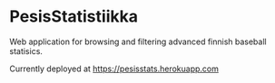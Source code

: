 # PesisStatistiikka

Web application for browsing and filtering advanced finnish baseball statisics.

Currently deployed at https://pesisstats.herokuapp.com